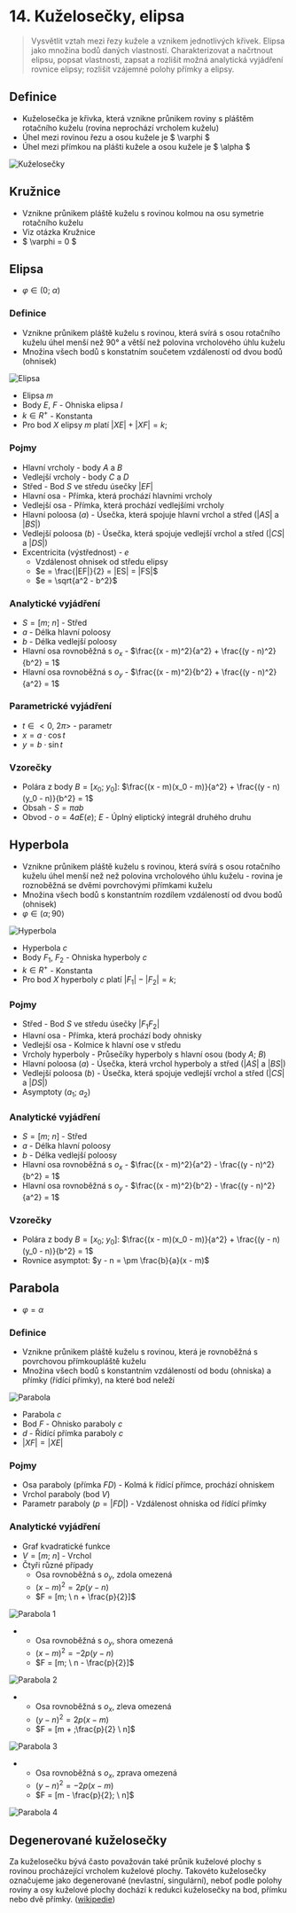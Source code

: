# 14. Kuželosečky, elipsa

> Vysvětlit vztah mezi řezy kužele a vznikem jednotlivých křivek. Elipsa jako množina bodů daných vlastností. Charakterizovat a načrtnout elipsu, popsat vlastnosti, zapsat a rozlišit možná analytická vyjádření rovnice elipsy; rozlišit vzájemné polohy přímky a elipsy.

## Definice

- Kuželosečka je křivka, která vznikne průnikem roviny s pláštěm rotačního kuželu (rovina neprochází vrcholem kuželu)
- Úhel mezi rovinou řezu a osou kužele je $ \varphi $
- Úhel mezi přímkou na plášti kužele a osou kužele je $ \alpha $

![Kuželosečky](./kuzelosecky.png)

## Kružnice

- Vznikne průnikem pláště kuželu s rovinou kolmou na osu symetrie rotačního kuželu
- Viz otázka Kružnice
- $ \varphi = 0 $

## Elipsa

- $\varphi \in (0 ; \ \alpha )$

### Definice

- Vznikne průnikem pláště kuželu s rovinou, která svírá s osou rotačního kuželu úhel menší než $90°$ a větší než polovina vrcholového úhlu kuželu
- Množina všech bodů s konstatním součetem vzdáleností od dvou bodů (ohnisek)

![Elipsa](./elipsa.png)

- Elipsa $m$
- Body $E$, $F$ - Ohniska elipsa $l$
- $k \in R^+$ - Konstanta
- Pro bod $X$ elipsy $m$ platí $|XE| + |XF| = k$;

### Pojmy

- Hlavní vrcholy - body $A$ a $B$
- Vedlejší vrcholy - body $C$ a $D$
- Střed - Bod $S$ ve středu úsečky $|EF|$
- Hlavní osa - Přímka, která prochází hlavními vrcholy
- Vedlejší osa - Přímka, která prochází vedlejšími vrcholy
- Hlavní poloosa ($a$) - Úsečka, která spojuje hlavní vrchol a střed ($|AS|$ a $|BS|$)
- Vedlejší poloosa ($b$) - Úsečka, která spojuje vedlejší vrchol a střed ($|CS|$ a $|DS|$)
- Excentricita (výstřednost) - $e$
  - Vzdálenost ohnisek od středu elipsy
  - $e = \frac{|EF|}{2} = |ES| = |FS|$
  - $e = \sqrt{a^2 - b^2}$

### Analytické vyjádření

- $S = [m; \ n]$ - Střed
- $a$ - Délka hlavní poloosy
- $b$ - Délka vedlejší poloosy
- Hlavní osa rovnoběžná s $o_x$ - $\frac{(x - m)^2}{a^2} + \frac{(y - n)^2}{b^2} = 1$
- Hlavní osa rovnoběžná s $o_y$ - $\frac{(x - m)^2}{b^2} + \frac{(y - n)^2}{a^2} = 1$

### Parametrické vyjádření

- $t \in <0, \ 2\pi>$ - parametr
- $x = a \cdot \cos{t}$
- $y = b \cdot \sin{t}$

### Vzorečky

- Polára z body $B = [x_0; \ y_0]$: $\frac{(x - m)(x_0 - m)}{a^2} + \frac{(y - n)(y_0 - n)}{b^2} = 1$
- Obsah - $S = \pi a b$
- Obvod - $o = 4 a E(e)$; $E$ - Úplný eliptický integrál druhého druhu

## Hyperbola

- Vznikne průnikem pláště kuželu s rovinou, která svírá s osou rotačního kuželu úhel menší než než polovina vrcholového úhlu kuželu - rovina je roznoběžná se dvěmi povrchovými přímkami kuželu
- Množina všech bodů s konstantním rozdílem vzdáleností od dvou bodů (ohnisek)
- $\varphi \in ( \alpha ; 90 \rangle$

![Hyperbola](./hyperbola.png)

- Hyperbola $c$
- Body $F_1$, $F_2$ - Ohniska hyperboly $c$
- $k \in R^+$ - Konstanta
- Pro bod $X$ hyperboly $c$ platí $|F_1| - |F_2| = k$;

### Pojmy

- Střed - Bod $S$ ve středu úsečky $|F_1 F_2|$
- Hlavní osa - Přímka, která prochází body ohnisky
- Vedlejší osa - Kolmice k hlavní ose v středu
- Vrcholy hyperboly - Průsečíky hyperboly s hlavní osou (body $A$; $B$)
- Hlavní poloosa ($a$) - Úsečka, která vrchol hyperboly a střed ($|AS|$ a $|BS|$)
- Vedlejší poloosa ($b$) - Úsečka, která spojuje vedlejší vrchol a střed ($|CS|$ a $|DS|$)
- Asymptoty ($a_1$; $a_2$)

### Analytické vyjádření

- $S = [m; \ n]$ - Střed
- $a$ - Délka hlavní poloosy
- $b$ - Délka vedlejší poloosy
- Hlavní osa rovnoběžná s $o_x$ - $\frac{(x - m)^2}{a^2} - \frac{(y - n)^2}{b^2} = 1$
- Hlavní osa rovnoběžná s $o_y$ - $\frac{(x - m)^2}{b^2} - \frac{(y - n)^2}{a^2} = 1$

### Vzorečky

- Polára z body $B = [x_0; \ y_0]$: $\frac{(x - m)(x_0 - m)}{a^2} + \frac{(y - n)(y_0 - n)}{b^2} = 1$
- Rovnice asymptot: $y - n = \pm \frac{b}{a}(x - m)$

## Parabola

- $\varphi = \alpha$

### Definice

- Vznikne průnikem pláště kuželu s rovinou, která je rovnoběžná s povrchovou přímkoupláště kuželu
- Množina všech bodů s konstantním vzdáleností od bodu (ohniska) a přímky (řídící přímky), na které bod neleží

![Parabola](./parabola.png)

- Parabola $c$
- Bod $F$ - Ohnisko paraboly $c$
- $d$ - Řídící přímka paraboly $c$
- $|XF| = |XE|$

### Pojmy

- Osa paraboly (přímka $FD$) - Kolmá k řídící přímce, prochází ohniskem
- Vrchol paraboly (bod $V$)
- Parametr paraboly ($p = |FD|$) - Vzdálenost ohniska od řídící přímky

### Analytické vyjádření

- Graf kvadratické funkce
- $V = [m; \ n]$ - Vrchol
- Čtyři různé případy
  - Osa rovnoběžná s $o_y$, zdola omezená
  - $(x - m)^2 = 2 p (y - n)$
  - $F = [m; \ n + \frac{p}{2}]$

![Parabola 1](./parabola_1.png)

- - Osa rovnoběžná s $o_y$, shora omezená
  - $(x - m)^2 = -2 p (y - n)$
  - $F = [m; \ n - \frac{p}{2}]$

![Parabola 2](./parabola_2.png)

- - Osa rovnoběžná s $o_x$, zleva omezená
  - $(y - n)^2 = 2 p (x - m)$
  - $F = [m + ;\frac{p}{2} \ n]$

![Parabola 3](./parabola_3.png)

- - Osa rovnoběžná s $o_x$, zprava omezená
  - $(y - n)^2 = -2 p (x - m)$
  - $F = [m - \frac{p}{2}; \ n]$

![Parabola 4](./parabola_4.png)

## Degenerované kuželosečky

Za kuželosečku bývá často považován také průnik kuželové plochy s rovinou procházející vrcholem kuželové plochy. Takovéto kuželosečky označujeme jako degenerované (nevlastní, singulární), neboť podle polohy roviny a osy kuželové plochy dochází k redukci kuželosečky na bod, přímku nebo dvě přímky. ([wikipedie](https://cs.wikipedia.org/wiki/Ku%C5%BEelose%C4%8Dka#Degenerovan%C3%A9_ku%C5%BEelose%C4%8Dky))
